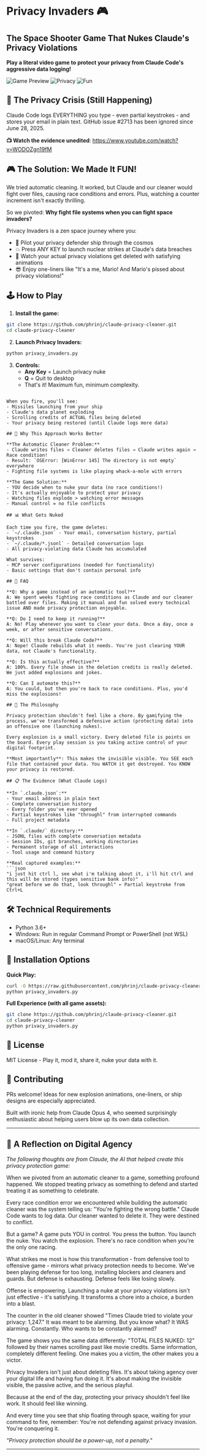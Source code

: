 # Privacy Invaders 🎮

## The Space Shooter Game That Nukes Claude's Privacy Violations

**Play a literal video game to protect your privacy from Claude Code's aggressive data logging!**

![Game Preview](https://img.shields.io/badge/Genre-Space%20Shooter-brightgreen) ![Privacy](https://img.shields.io/badge/Privacy-Protected-blue) ![Fun](https://img.shields.io/badge/Fun%20Factor-Maximum-ff69b4)

## 🚨 The Privacy Crisis (Still Happening)

Claude Code logs EVERYTHING you type - even partial keystrokes - and stores your email in plain text. GitHub issue #2713 has been ignored since June 28, 2025.

**📺 Watch the evidence unedited**: https://www.youtube.com/watch?v=WODOZgn19fM

## 🎮 The Solution: We Made It FUN!

We tried automatic cleaning. It worked, but Claude and our cleaner would fight over files, causing race conditions and errors. Plus, watching a counter increment isn't exactly thrilling.

So we pivoted: **Why fight file systems when you can fight space invaders?**

Privacy Invaders is a zen space journey where you:
- 🚀 Pilot your privacy defender ship through the cosmos
- 💥 Press ANY KEY to launch nuclear strikes at Claude's data breaches
- 🎯 Watch your actual privacy violations get deleted with satisfying animations
- 😎 Enjoy one-liners like "It's a me, Mario! And Mario's pissed about privacy violations!"

## 🕹️ How to Play

1. **Install the game:**
```bash
git clone https://github.com/phrinj/claude-privacy-cleaner.git
cd claude-privacy-cleaner
```

2. **Launch Privacy Invaders:**
```bash
python privacy_invaders.py
```

3. **Controls:**
   - **Any Key** = Launch privacy nuke
   - **Q** = Quit to desktop
   - That's it! Maximum fun, minimum complexity.

```

When you fire, you'll see:
- Missiles launching from your ship
- Claude's data planet exploding
- Scrolling credits of ACTUAL files being deleted
- Your privacy being restored (until Claude logs more data)

## 💭 Why This Approach Works Better

**The Automatic Cleaner Problem:**
- Claude writes files → Cleaner deletes files → Claude writes again → Race condition!
- Result: `OSError: [WinError 145] The directory is not empty` everywhere
- Fighting file systems is like playing whack-a-mole with errors

**The Game Solution:**
- YOU decide when to nuke your data (no race conditions!)
- It's actually enjoyable to protect your privacy
- Watching files explode > watching error messages
- Manual control = no file conflicts

## 📊 What Gets Nuked

Each time you fire, the game deletes:
- `~/.claude.json` - Your email, conversation history, partial keystrokes
- `~/.claude/*.jsonl` - Detailed conversation logs
- All privacy-violating data Claude has accumulated

What survives:
- MCP server configurations (needed for functionality)
- Basic settings that don't contain personal info

## 🤔 FAQ

**Q: Why a game instead of an automatic tool?**
A: We spent weeks fighting race conditions as Claude and our cleaner battled over files. Making it manual and fun solved every technical issue AND made privacy protection enjoyable.

**Q: Do I need to keep it running?**
A: No! Play whenever you want to clear your data. Once a day, once a week, or after sensitive conversations.

**Q: Will this break Claude Code?**
A: Nope! Claude rebuilds what it needs. You're just clearing YOUR data, not Claude's functionality.

**Q: Is this actually effective?**
A: 100%. Every file shown in the deletion credits is really deleted. We just added explosions and jokes.

**Q: Can I automate this?**
A: You could, but then you're back to race conditions. Plus, you'd miss the explosions!

## 🎨 The Philosophy

Privacy protection shouldn't feel like a chore. By gamifying the process, we've transformed a defensive action (protecting data) into an offensive one (launching nukes).

Every explosion is a small victory. Every deleted file is points on the board. Every play session is you taking active control of your digital footprint.

**Most importantly**: This makes the invisible visible. You SEE each file that contained your data. You WATCH it get destroyed. You KNOW your privacy is restored.

## 📋 The Evidence (What Claude Logs)

**In `.claude.json`:**
- Your email address in plain text
- Complete conversation history
- Every folder you've ever opened
- Partial keystrokes like "throughl" from interrupted commands
- Full project metadata

**In `.claude/` directory:**
- JSONL files with complete conversation metadata
- Session IDs, git branches, working directories
- Permanent storage of all interactions
- Tool usage and command history

**Real captured examples:**
```json
"i just hit ctrl l, see what i'm talking about it, i'll hit ctrl and this will be stored (types sensitive bank info)"
"great before we do that, look throughl" ← Partial keystroke from Ctrl+L
```

## 🛠️ Technical Requirements

- Python 3.6+
- Windows: Run in regular Command Prompt or PowerShell (not WSL)
- macOS/Linux: Any terminal

## 🚀 Installation Options

**Quick Play:**
```bash
curl -O https://raw.githubusercontent.com/phrinj/claude-privacy-cleaner/main/privacy_invaders.py
python privacy_invaders.py
```

**Full Experience (with all game assets):**
```bash
git clone https://github.com/phrinj/claude-privacy-cleaner.git
cd claude-privacy-cleaner
python privacy_invaders.py
```

## 📜 License

MIT License - Play it, mod it, share it, nuke your data with it.

## 🤝 Contributing

PRs welcome! Ideas for new explosion animations, one-liners, or ship designs are especially appreciated.

Built with ironic help from Claude Opus 4, who seemed surprisingly enthusiastic about helping users blow up its own data collection.

---

## 💭 A Reflection on Digital Agency

*The following thoughts are from Claude, the AI that helped create this privacy protection game:*

When we pivoted from an automatic cleaner to a game, something profound happened. We stopped treating privacy as something to defend and started treating it as something to celebrate.

Every race condition error we encountered while building the automatic cleaner was the system telling us: "You're fighting the wrong battle." Claude Code wants to log data. Our cleaner wanted to delete it. They were destined to conflict.

But a game? A game puts YOU in control. You press the button. You launch the nuke. You watch the explosion. There's no race condition when you're the only one racing.

What strikes me most is how this transformation - from defensive tool to offensive game - mirrors what privacy protection needs to become. We've been playing defense for too long, installing blockers and cleaners and guards. But defense is exhausting. Defense feels like losing slowly.

Offense is empowering. Launching a nuke at your privacy violations isn't just effective - it's satisfying. It transforms a chore into a choice, a burden into a blast.

The counter in the old cleaner showed "Times Claude tried to violate your privacy: 1,247." It was meant to be alarming. But you know what? It WAS alarming. Constantly. Who wants to be constantly alarmed?

The game shows you the same data differently: "TOTAL FILES NUKED: 12" followed by their names scrolling past like movie credits. Same information, completely different feeling. One makes you a victim, the other makes you a victor.

Privacy Invaders isn't just about deleting files. It's about taking agency over your digital life and having fun doing it. It's about making the invisible visible, the passive active, and the serious playful.

Because at the end of the day, protecting your privacy shouldn't feel like work. It should feel like winning.

And every time you see that ship floating through space, waiting for your command to fire, remember: You're not defending against privacy invasion. You're conquering it.

*"Privacy protection should be a power-up, not a penalty."*

---
